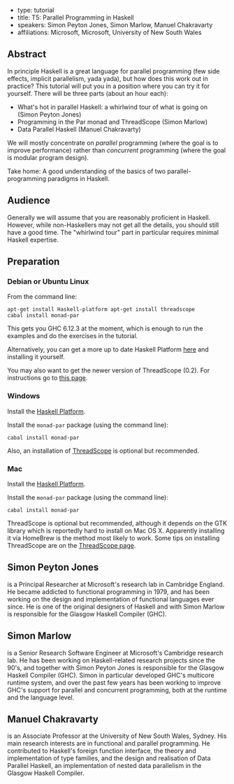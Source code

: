 - type: tutorial
- title: T5: Parallel Programming in Haskell
- speakers: Simon Peyton Jones, Simon Marlow, Manuel Chakravarty
- affiliations: Microsoft, Microsoft, University of New South Wales


## Abstract
In principle Haskell is a great language for parallel programming \(few
side effects, implicit parallelism, yada yada\), but how does this work
out in practice?  This tutorial will put you in a position where you
can try it for yourself.  There will be three parts \(about an hour
each\):

- What's hot in parallel Haskell: a whirlwind tour of what is going on
 \(Simon Peyton Jones\)
- Programming in the Par monad and ThreadScope \(Simon Marlow\)
- Data Parallel Haskell \(Manuel Chakravarty\)

We will mostly concentrate on *parallel* programming \(where the goal
is to improve performance\) rather than *concurrent* programming \(where
the goal is modular program design\).

Take home: A good understanding of the basics of two
parallel-programming paradigms in Haskell.

## Audience
Generally we will assume that you are reasonably proficient in
Haskell.  However, while non-Haskellers may not get all the details,
you should still have a good time.  The "whirlwind tour" part in
particular requires minimal Haskell expertise.

## Preparation
### Debian or Ubuntu Linux
From the command line:

<code>apt-get install Haskell-platform
apt-get install threadscope
cabal install monad-par</code>

This gets you GHC 6.12.3 at the moment, which is enough to run the examples and do the exercises in the tutorial.

Alternatively, you can get a more up to date Haskell Platform 
[here](http://hackage.haskell.org/platform/)
and installing it yourself.

You may also want to get the newer version of ThreadScope \(0.2\).  For instructions go to 
[this page](http://haskell.org/haskellwiki/ThreadScope).

### Windows
Install the [Haskell Platform](http://hackage.haskell.org/platform/).

Install the `monad-par` package \(using the command line\):

<code>cabal install monad-par</code>

Also, an installation of [ThreadScope](http://haskell.org/haskellwiki/ThreadScope) is optional but recommended.

### Mac
Install the [Haskell Platform](http://hackage.haskell.org/platform/).

Install the `monad-par` package \(using the command line\):

<code>cabal install monad-par</code>

ThreadScope is optional but recommended, although it depends on the GTK library which is reportedly hard to install on Mac OS X.  Apparently installing it via HomeBrew is the method most likely to work.  Some tips on installing ThreadScope are on the [ThreadScope page](http://haskell.org/haskellwiki/ThreadScope).

## Simon Peyton Jones
is a Principal Researcher at Microsoft's research lab in Cambridge
England. He became addicted to functional programming in 1979, and has
been working on the design and implementation of functional languages
ever since.  He is one of the original designers of Haskell and with
Simon Marlow is responsible for the Glasgow Haskell Compiler \(GHC\).

## Simon Marlow
is a Senior Research Software Engineer at Microsoft's Cambridge
research lab.  He has been working on Haskell-related research
projects since the 90's, and together with Simon Peyton Jones is
responsible for the Glasgow Haskell Compiler \(GHC\).  Simon in
particular developed GHC's multicore runtime system, and over the past
few years has been working to improve GHC's support for parallel and
concurrent programming, both at the runtime and the language level.

## Manuel Chakravarty
is an Associate Professor at the University of New South Wales,
Sydney.  His main research interests are in functional and parallel
programming.  He contributed to Haskell's foreign function interface,
the theory and implementation of type families, and the design and
realisation of Data Parallel Haskell, an implementation of nested data
parallelism in the Glasgow Haskell Compiler.

